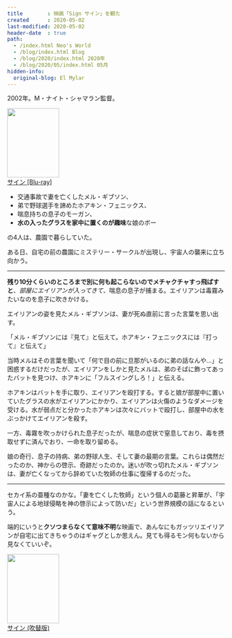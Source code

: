 ```yaml
---
title        : 映画「Sign サイン」を観た
created      : 2020-05-02
last-modified: 2020-05-02
header-date  : true
path:
  - /index.html Neo's World
  - /blog/index.html Blog
  - /blog/2020/index.html 2020年
  - /blog/2020/05/index.html 05月
hidden-info:
  original-blog: El Mylar
---
```


2002年。M・ナイト・シャマラン監督。

<div class="ad-amazon">
  <div class="ad-amazon-image">
    <a href="https://www.amazon.co.jp/dp/B00472MERO?tag=neos21-22&amp;linkCode=osi&amp;th=1&amp;psc=1">
      <img src="https://m.media-amazon.com/images/I/51qlcP8oQGL._SL160_.jpg" width="120" height="160">
    </a>
  </div>
  <div class="ad-amazon-info">
    <div class="ad-amazon-title">
      <a href="https://www.amazon.co.jp/dp/B00472MERO?tag=neos21-22&amp;linkCode=osi&amp;th=1&amp;psc=1">サイン [Blu-ray]</a>
    </div>
  </div>
</div>

- 交通事故で妻を亡くしたメル・ギブソン、
- 弟で野球選手を諦めたホアキン・フェニックス、
- 喘息持ちの息子のモーガン、
- **水の入ったグラスを家中に置くのが趣味**な娘のボー

の4人は、農園で暮らしていた。

ある日、自宅の前の農園にミステリー・サークルが出現し、宇宙人の襲来に立ち向かう。

-----

**残り10分くらいのところまで別に何も起こらないのでメチャクチャすっ飛ばすと**、*部屋にエイリアンが入ってきて*、喘息の息子が捕まる。エイリアンは毒霧みたいなのを息子に吹きかける。

エイリアンの姿を見たメル・ギブソンは、妻が死ぬ直前に言った言葉を思い出す。

「メル・ギブソンには『見て』と伝えて。ホアキン・フェニックスには『打って』と伝えて」

当時メルはその言葉を聞いて「何で目の前に旦那がいるのに弟の話なんや…」と困惑するだけだったが、エイリアンをしかと見たメルは、弟のそばに飾ってあったバットを見つけ、ホアキンに「フルスイングしろ！」と伝える。

ホアキンはバットを手に取り、エイリアンを殴打する。すると娘が部屋中に置いていたグラスの水がエイリアンにかかり、エイリアンは火傷のようなダメージを受ける。水が弱点だと分かったホアキンは次々にバットで殴打し、部屋中の水をぶっかけてエイリアンを殺す。

一方、毒霧を吹っかけられた息子だったが、喘息の症状で窒息しており、毒を摂取せずに済んでおり、一命を取り留める。

娘の奇行、息子の持病、弟の野球人生、そして妻の最期の言葉。これらは偶然だったのか、神からの啓示、奇跡だったのか。迷いが吹っ切れたメル・ギブソンは、妻が亡くなってから辞めていた牧師の仕事に復帰するのだった。

-----

セカイ系の亜種なのかな。「妻を亡くした牧師」という個人の葛藤と昇華が、「宇宙人による地球侵略を神の啓示によって防いだ」という世界規模の話になるという。

端的にいうと**クソつまらなくて意味不明**な映画で、あんなにもガッツリエイリアンが自宅に出てきちゃうのはギャグとしか思えん。見ても得るモン何もないから見なくていいぞ。

<div class="ad-amazon">
  <div class="ad-amazon-image">
    <a href="https://www.amazon.co.jp/dp/B00G7ZCC30?tag=neos21-22&amp;linkCode=osi&amp;th=1&amp;psc=1">
      <img src="https://m.media-amazon.com/images/I/51hvNHUMrPL._SL160_.jpg" width="120" height="160">
    </a>
  </div>
  <div class="ad-amazon-info">
    <div class="ad-amazon-title">
      <a href="https://www.amazon.co.jp/dp/B00G7ZCC30?tag=neos21-22&amp;linkCode=osi&amp;th=1&amp;psc=1">サイン (吹替版)</a>
    </div>
  </div>
</div>
